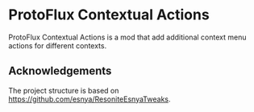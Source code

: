 # ProtoFlux Contextual Actions

ProtoFlux Contextual Actions is a mod that add additional context menu actions for different contexts.

## Acknowledgements

The project structure is based on https://github.com/esnya/ResoniteEsnyaTweaks.
